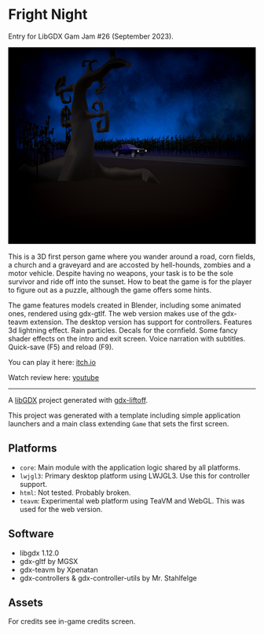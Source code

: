 # Fright Night

Entry for LibGDX Gam Jam #26 (September 2023).

![](thumbnail.png)

This is a 3D first person game where you wander around a road, corn fields, a church and a graveyard and are accosted by hell-hounds, zombies and a motor vehicle.
Despite having no weapons, your task is to be the sole survivor and ride off into the sunset. How to beat the game is for the player to figure out as a puzzle, although the game offers some hints.

The game features models created in Blender, including some animated ones, rendered using gdx-gtlf.  The web version makes use of the gdx-teavm extension.
The desktop version has support for controllers. Features 3d lightning effect. Rain particles. Decals for the cornfield. Some fancy shader effects on the intro and exit screen.  Voice narration with subtitles. 
Quick-save (F5) and reload (F9).


You can play it here: [itch.io](https://monstrous-software.itch.io/fright-night)

Watch review here: [youtube](https://www.youtube.com/watch?v=GzjYod9lmw4&t=5852s)

-----
A [libGDX](https://libgdx.com/) project generated with [gdx-liftoff](https://github.com/tommyettinger/gdx-liftoff).

This project was generated with a template including simple application launchers and a main class extending `Game` that sets the first screen.




## Platforms

- `core`: Main module with the application logic shared by all platforms.
- `lwjgl3`: Primary desktop platform using LWJGL3. Use this for controller support.
- `html`: Not tested. Probably broken.
- `teavm`: Experimental web platform using TeaVM and WebGL. This was used for the web version.



## Software

- libgdx 1.12.0
- gdx-gltf by MGSX
- gdx-teavm by Xpenatan
- gdx-controllers & gdx-controller-utils by Mr. Stahlfelge



## Assets

For credits see in-game credits screen.


